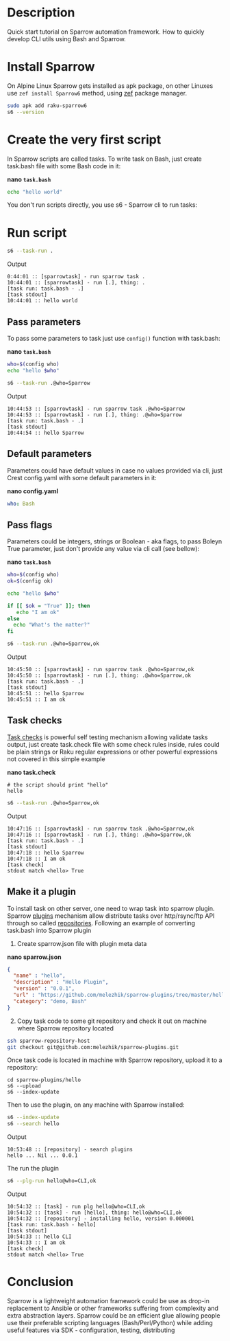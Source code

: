 # Description

Quick start tutorial on Sparrow automation framework. How to quickly develop CLI utils using Bash and Sparrow.

# Install Sparrow

On Alpine Linux Sparrow gets installed as apk package, on other Linuxes use `zef install Sparrow6` method, using [zef](https://github.com/ugexe/zef) package manager.

```bash
sudo apk add raku-sparrow6
s6 --version
```

# Create the very first script

In Sparrow scripts are called tasks. To write task on Bash, just create task.bash file with some Bash code in it:

**nano `task.bash`**
```bash
echo "hello world"
```

You don't run scripts directly, you use s6 - Sparrow cli to run tasks:

# Run script

```bash
s6 --task-run .
```

Output
```
0:44:01 :: [sparrowtask] - run sparrow task .
10:44:01 :: [sparrowtask] - run [.], thing: .
[task run: task.bash - .]
[task stdout]
10:44:01 :: hello world
```

## Pass parameters

To pass some parameters to task just use `config()` function with task.bash: 

**nano `task.bash`**
```bash
who=$(config who)
echo "hello $who"
```

```bash
s6 --task-run .@who=Sparrow
```

Output
```
10:44:53 :: [sparrowtask] - run sparrow task .@who=Sparrow
10:44:53 :: [sparrowtask] - run [.], thing: .@who=Sparrow
[task run: task.bash - .]
[task stdout]
10:44:54 :: hello Sparrow
```

## Default parameters

Parameters could have default values in case no values provided via cli, just Crest config.yaml with some default parameters in it:

**nano config.yaml**
```yaml
who: Bash
```

## Pass flags

Parameters could be integers, strings or Boolean - aka flags, to pass Boleyn True parameter, just don't provide any value via cli call (see bellow):

**nano `task.bash`**
```bash
who=$(config who)
ok=$(config ok)

echo "hello $who"

if [[ $ok = "True" ]]; then
   echo "I am ok"
else
  echo "What's the matter?"
fi
```

```bash
s6 --task-run .@who=Sparrow,ok
```

Output
```
10:45:50 :: [sparrowtask] - run sparrow task .@who=Sparrow,ok
10:45:50 :: [sparrowtask] - run [.], thing: .@who=Sparrow,ok
[task run: task.bash - .]
[task stdout]
10:45:51 :: hello Sparrow
10:45:51 :: I am ok
```

## Task checks

[Task checks](https://github.com/melezhik/Sparrow6/blob/master/documentation/taskchecks.md) is powerful self testing mechanism allowing validate tasks output, just create task.check file with some check rules inside, rules could be plain strings
or Raku regular expressions or other powerful expressions not covered in this simple example 
 
**nano task.check**
```
# the script should print "hello"
hello
```

```bash
s6 --task-run .@who=Sparrow,ok
```

Output
```
10:47:16 :: [sparrowtask] - run sparrow task .@who=Sparrow,ok
10:47:16 :: [sparrowtask] - run [.], thing: .@who=Sparrow,ok
[task run: task.bash - .]
[task stdout]
10:47:18 :: hello Sparrow
10:47:18 :: I am ok
[task check]
stdout match <hello> True
```

## Make it a plugin

To install task on other server, one need to wrap task into sparrow plugin. Sparrow [plugins](https://github.com/melezhik/Sparrow6/blob/master/documentation/plugins.md) mechanism allow distribute tasks over http/rsync/ftp API
through so called [repositories](https://github.com/melezhik/Sparrow6/blob/master/documentation/repository.md). Following an example of converting task.bash into Sparrow plugin


1. Create sparrow.json file with plugin meta data

**nano sparrow.json**

```json
{
  "name" : "hello",
  "description" : "Hello Plugin",
  "version" : "0.0.1",
  "url" : "https://github.com/melezhik/sparrow-plugins/tree/master/hello",
  "category": "demo, Bash"
}
```

2. Copy task code to some git repository and check it out on machine where Sparrow repository located
 
```bash
ssh sparrow-repository-host
git checkout git@github.com:melezhik/sparrow-plugins.git
```


Once task code is located in machine with Sparrow repository, upload it
to a repository:

```
cd sparrow-plugins/hello
s6 --upload
s6 --index-update
```

Then to use the plugin, on any machine with Sparrow installed:

```bash
s6 --index-update
s6 --search hello
```

Output

```
10:53:48 :: [repository] - search plugins
hello ... Nil ... 0.0.1
```

The run the plugin

```bash
s6 --plg-run hello@who=CLI,ok
```

Output

```
10:54:32 :: [task] - run plg hello@who=CLI,ok
10:54:32 :: [task] - run [hello], thing: hello@who=CLI,ok
10:54:32 :: [repository] - installing hello, version 0.000001
[task run: task.bash - hello]
[task stdout]
10:54:33 :: hello CLI
10:54:33 :: I am ok
[task check]
stdout match <hello> True
```

# Conclusion

Sparrow is a lightweight automation framework could be use as drop-in replacement to Ansible or other frameworks suffering from complexity and extra abstraction layers.
Sparrow could be an efficient glue allowing people use their preferable scripting languages (Bash/Perl/Python) while adding useful features via SDK - configuration, testing, distributing
